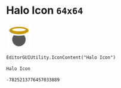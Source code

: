 # Halo Icon `64x64`
<img src="/img/Halo%20Icon.png" width=64 height=64>

``` CSharp
EditorGUIUtility.IconContent("Halo Icon")
```
```
Halo Icon
```
```
-7825213776457033889
```
